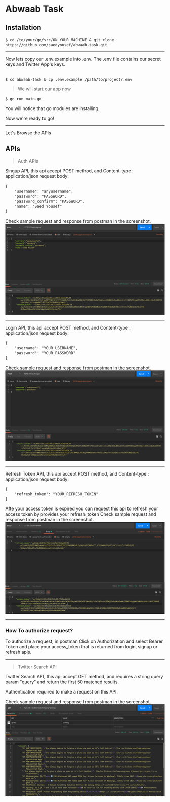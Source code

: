 # Abwaab Task

## Installation


```
$ cd /to/your/go/src/ON_YOUR_MACHINE & git clone https://github.com/saedyousef/abwaab-task.git

```

---

Now lets copy our .env.example into .env.
The .env file contains our secret keys and Twitter App's keys.
```

$ cd abwaab-task & cp .env.example /path/to/project/.env

```

> We will start our app now

`$ go run main.go`

You will notice that go modules are installing.

Now we're ready to go!

---


Let's Browse the APIs

## APIs

> Auth APIs

Singup API, this api accept POST method, and Content-type : application/json
request body: 
```
{
    "username": "anyusername",
    "password": "PASSWORD",
    "password_confirm": "PASSWORD",
    "name": "Saed Yousef" 
}

```
Check sample request and response from postman in the screenshot.
![Signup](screenshots/signup.png)

---

Login API, this api accept POST method, and Content-type : application/json
request body: 
```
{
    "username": "YOUR_USERNAME",
    "password": "YOUR_PASSWORD"
}

```
Check sample request and response from postman in the screenshot.
![Signup](screenshots/login.png)

---

Refresh Token API, this api accept POST method, and Content-type : application/json
request body: 
```
{
    "refresh_token": "YOUR_REFRESH_TOKEN"
}

```
Afte your access token is expired you can request this api to refresh your access token by provides your refresh_token
Check sample request and response from postman in the screenshot.
![Signup](screenshots/refresh.png)

---
### How To authorize request?

To authorize a request, in postman Click on Authorization and select Bearer Token and place your access_token that is returned from login, signup or refresh apis.

---

> Twitter Search API

Twitter Search API, this api accept GET method, and requires a string query param "query" and return the first 50 matched results.

Authentication required to make a request on this API.

Check sample request and response from postman in the screenshot.
![Signup](screenshots/twitter_search.png)

